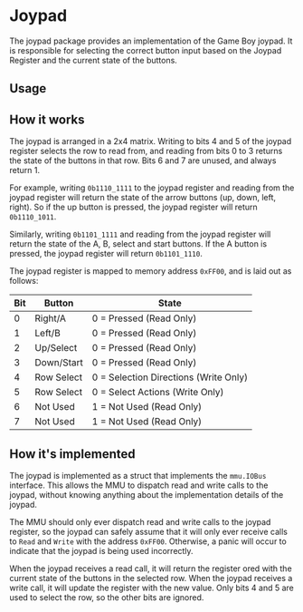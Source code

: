 # Joypad  

The joypad package provides an implementation of the Game Boy joypad. It is 
responsible for selecting the correct button input based on the Joypad Register
and the current state of the buttons.

## Usage

## How it works

The joypad is arranged in a 2x4 matrix. Writing to bits 4 and 5 of the joypad 
register selects the row to read from, and reading from bits 0 to 3 returns the
state of the buttons in that row. Bits 6 and 7 are unused, and always return 1.

For example, writing `0b1110_1111` to the joypad register and reading from the 
joypad register will return the state of the arrow buttons (up, down, left, right).
So if the up button is pressed, the joypad register will return `0b1110_1011`. 

Similarly, writing `0b1101_1111` and reading from the joypad register will return
the state of the A, B, select and start buttons. If the A button is pressed, the
joypad register will return `0b1101_1110`.

The joypad register is mapped to memory address `0xFF00`, and is laid out as
follows:

| Bit | Button     | State                                 |
|-----|------------|---------------------------------------|
| 0   | Right/A    | 0 = Pressed (Read Only)               |
| 1   | Left/B     | 0 = Pressed (Read Only)               |
| 2   | Up/Select  | 0 = Pressed (Read Only)               |
| 3   | Down/Start | 0 = Pressed (Read Only)               |
| 4   | Row Select | 0 = Selection Directions (Write Only) |
| 5   | Row Select | 0 = Select Actions (Write Only)       |
| 6   | Not Used   | 1 = Not Used (Read Only)              |
| 7   | Not Used   | 1 = Not Used (Read Only)              |

## How it's implemented

The joypad is implemented as a struct that implements the `mmu.IOBus` interface. 
This allows the MMU to dispatch read and write calls to the joypad, without
knowing anything about the implementation details of the joypad. 

The MMU should only ever dispatch read and write calls to the joypad register, 
so the joypad can safely assume that it will only ever receive calls to `Read` and `Write`
with the address `0xFF00`. Otherwise, a panic will occur to indicate that the joypad 
is being used incorrectly.

When the joypad receives a read call, it will return the register ored with the
current state of the buttons in the selected row. When the joypad receives a write
call, it will update the register with the new value. Only bits 4 and 5 are used
to select the row, so the other bits are ignored.